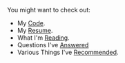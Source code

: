 You might want to check out:

- My [Code](https://github.com/tylerhcarter/).
- My [Resume](https://www.linkedin.com/in/tylerhcarter/).
- What I'm [Reading](https://read.tylercarter.org/).
- Questions I've [Answered](https://stackoverflow.com/users/58088/tyler-carter)
- Various Things I've [Recommended](recommendations.md).
